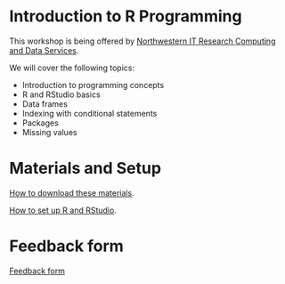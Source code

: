 # Introduction to R Programming

This workshop is being offered by [Northwestern IT Research Computing and Data Services](https://www.it.northwestern.edu/departments/it-services-support/research/).

We will cover the following topics:
-   Introduction to programming concepts
-   R and RStudio basics 
-   Data frames 
-   Indexing with conditional statements 
-   Packages
-   Missing values

# Materials and Setup

[How to download these materials](https://sites.northwestern.edu/researchcomputing/resources/downloading-from-github/).

[How to set up R and RStudio](https://sites.northwestern.edu/researchcomputing/resources/r-and-rstudio/).

# Feedback form

[Feedback form](https://forms.office.com/Pages/ResponsePage.aspx?id=YdN2fXeCCEekd2ToNmzRvLyGHvv_LeNJmg-cYyReiKxUNVNQM1dCN0pVUEJaMlZJQUhFMFNRQUg5US4u)